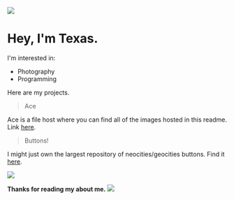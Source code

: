 ![](https://ace.kxd.fm/$4DDz7ct7jXISa_Dxhebk8A.gif)

# Hey, I'm Texas.

I'm interested in:
- Photography
- Programming

Here are my projects.

> Ace

Ace is a file host where you can find all of the images hosted in this readme. Link [here](https://ace.kxd.fm).

> Buttons!

I might just own the largest repository of neocities/geocities buttons. Find it [here](https://isthereacityhere.neocities.org/buttons.html).

![](https://ace.kxd.fm/$zRuGBmfz2eK5CtOfNEr73Q.gif)

**Thanks for reading my about me.**
![](https://ace.kxd.fm/$K1S4h5uQRX9fLoxMY0GvSg.gif)
